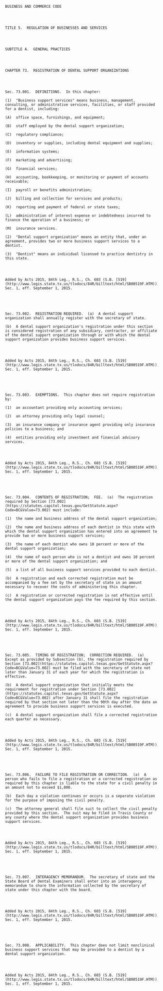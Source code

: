 ﻿
    
    
    	
    					
    
    
    BUSINESS AND COMMERCE CODE
    
      
    
    
    TITLE 5.  REGULATION OF BUSINESSES AND SERVICES
    
      
    
    
    SUBTITLE A.  GENERAL PRACTICES
    
      
    
    
    CHAPTER 73.  REGISTRATION OF DENTAL SUPPORT ORGANIZATIONS
    
      
    
    
    Sec. 73.001.  DEFINITIONS.  In this chapter:
    
    (1)  "Business support services" means business, management, consulting, or administrative services, facilities, or staff provided for a dentist, including:
    
    (A)  office space, furnishings, and equipment;
    
    (B)  staff employed by the dental support organization;
    
    (C)  regulatory compliance;
    
    (D)  inventory or supplies, including dental equipment and supplies;
    
    (E)  information systems;
    
    (F)  marketing and advertising;
    
    (G)  financial services;
    
    (H)  accounting, bookkeeping, or monitoring or payment of accounts receivable;
    
    (I)  payroll or benefits administration;
    
    (J)  billing and collection for services and products;
    
    (K)  reporting and payment of federal or state taxes;
    
    (L)  administration of interest expense or indebtedness incurred to finance the operation of a business; or
    
    (M)  insurance services.
    
    (2)  "Dental support organization" means an entity that, under an agreement, provides two or more business support services to a dentist.
    
    (3)  "Dentist" means an individual licensed to practice dentistry in this state.
    
    
    
    
    Added by Acts 2015, 84th Leg., R.S., Ch. 603 (S.B. [519](http://www.legis.state.tx.us/tlodocs/84R/billtext/html/SB00519F.HTM)), Sec. 1, eff. September 1, 2015.
    
    
    
    
    
    Sec. 73.002.  REGISTRATION REQUIRED.  (a)  A dental support organization shall annually register with the secretary of state.
    
    (b)  A dental support organization's registration under this section is considered registration of any subsidiary, contractor, or affiliate of the dental support organization through or with which the dental support organization provides business support services.
    
    
    
    
    Added by Acts 2015, 84th Leg., R.S., Ch. 603 (S.B. [519](http://www.legis.state.tx.us/tlodocs/84R/billtext/html/SB00519F.HTM)), Sec. 1, eff. September 1, 2015.
    
    
    
    
    
    Sec. 73.003.  EXEMPTIONS.  This chapter does not require registration by:
    
    (1)  an accountant providing only accounting services;
    
    (2)  an attorney providing only legal counsel;
    
    (3)  an insurance company or insurance agent providing only insurance policies to a business; and
    
    (4)  entities providing only investment and financial advisory services.
    
    
    
    
    Added by Acts 2015, 84th Leg., R.S., Ch. 603 (S.B. [519](http://www.legis.state.tx.us/tlodocs/84R/billtext/html/SB00519F.HTM)), Sec. 1, eff. September 1, 2015.
    
    
    
    
    
    Sec. 73.004.  CONTENTS OF REGISTRATION;  FEE.  (a)  The registration required by Section [73.002](https://statutes.capitol.texas.gov/GetStatute.aspx?Code=BC&Value=73.002) must include:
    
    (1)  the name and business address of the dental support organization; 
    
    (2)  the name and business address of each dentist in this state with which the dental support organization has entered into an agreement to provide two or more business support services;
    
    (3)  the name of each dentist who owns 10 percent or more of the dental support organization;
    
    (4)  the name of each person who is not a dentist and owns 10 percent or more of the dental support organization; and
    
    (5)  a list of all business support services provided to each dentist.
    
    (b)  A registration and each corrected registration must be accompanied by a fee set by the secretary of state in an amount necessary to recover the costs of administering this chapter.
    
    (c)  A registration or corrected registration is not effective until the dental support organization pays the fee required by this section.
    
    
    
    
    Added by Acts 2015, 84th Leg., R.S., Ch. 603 (S.B. [519](http://www.legis.state.tx.us/tlodocs/84R/billtext/html/SB00519F.HTM)), Sec. 1, eff. September 1, 2015.
    
    
    
    
    
    Sec. 73.005.  TIMING OF REGISTRATION;  CORRECTION REQUIRED.  (a)  Except as provided by Subsection (b), the registration required by Section [73.002](https://statutes.capitol.texas.gov/GetStatute.aspx?Code=BC&Value=73.002) must be filed with the secretary of state not later than January 31 of each year for which the registration is effective.
    
    (b)  A dental support organization that initially meets the requirement for registration under Section [73.002](https://statutes.capitol.texas.gov/GetStatute.aspx?Code=BC&Value=73.002) after January 31 shall file the registration required by that section not later than the 90th day after the date an agreement to provide business support services is executed.
    
    (c)  A dental support organization shall file a corrected registration each quarter as necessary.
    
    
    
    
    Added by Acts 2015, 84th Leg., R.S., Ch. 603 (S.B. [519](http://www.legis.state.tx.us/tlodocs/84R/billtext/html/SB00519F.HTM)), Sec. 1, eff. September 1, 2015.
    
    
    
    
    
    Sec. 73.006.  FAILURE TO FILE REGISTRATION OR CORRECTION.  (a)  A person who fails to file a registration or a corrected registration as required by this chapter is liable to the state for a civil penalty in an amount not to exceed $1,000.
    
    (b)  Each day a violation continues or occurs is a separate violation for the purpose of imposing the civil penalty.
    
    (c)  The attorney general shall file suit to collect the civil penalty provided by this section.  The suit may be filed in Travis County or any county where the dental support organization provides business support services.
    
    
    
    
    Added by Acts 2015, 84th Leg., R.S., Ch. 603 (S.B. [519](http://www.legis.state.tx.us/tlodocs/84R/billtext/html/SB00519F.HTM)), Sec. 1, eff. September 1, 2015.
    
    
    
    
    
    Sec. 73.007.  INTERAGENCY MEMORANDUM.  The secretary of state and the State Board of Dental Examiners shall enter into an interagency memorandum to share the information collected by the secretary of state under this chapter with the board.
    
    
    
    
    Added by Acts 2015, 84th Leg., R.S., Ch. 603 (S.B. [519](http://www.legis.state.tx.us/tlodocs/84R/billtext/html/SB00519F.HTM)), Sec. 1, eff. September 1, 2015.
    
    
    
    
    
    Sec. 73.008.  APPLICABILITY.  This chapter does not limit nonclinical business support services that may be provided to a dentist by a dental support organization. 
    
    
    
    
    Added by Acts 2015, 84th Leg., R.S., Ch. 603 (S.B. [519](http://www.legis.state.tx.us/tlodocs/84R/billtext/html/SB00519F.HTM)), Sec. 1, eff. September 1, 2015.
    
    
    
    
    				
